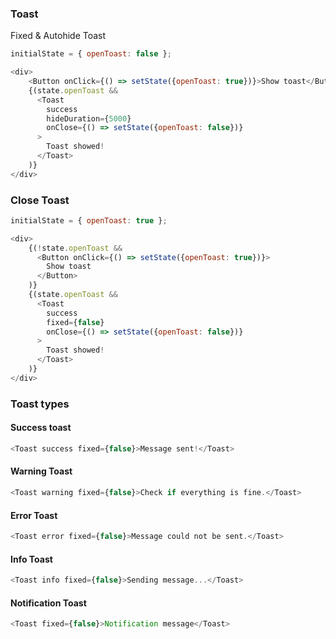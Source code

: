 ### Toast

Fixed & Autohide Toast
```js
initialState = { openToast: false };

<div>
    <Button onClick={() => setState({openToast: true})}>Show toast</Button>
    {(state.openToast && 
      <Toast
        success
        hideDuration={5000}
        onClose={() => setState({openToast: false})}
      >
        Toast showed!
      </Toast>
    )}
</div>
```

### Close Toast

```js
initialState = { openToast: true };

<div>
    {(!state.openToast && 
      <Button onClick={() => setState({openToast: true})}>
        Show toast
      </Button>
    )}
    {(state.openToast && 
      <Toast
        success
        fixed={false}
        onClose={() => setState({openToast: false})}
      >
        Toast showed!
      </Toast>
    )}
</div>
```

### Toast types

#### Success toast

```js
<Toast success fixed={false}>Message sent!</Toast>
```

#### Warning Toast

```js
<Toast warning fixed={false}>Check if everything is fine.</Toast>
```

#### Error Toast

```js
<Toast error fixed={false}>Message could not be sent.</Toast>
```

#### Info Toast

```js
<Toast info fixed={false}>Sending message...</Toast>
```

#### Notification Toast

```js
<Toast fixed={false}>Notification message</Toast>
```